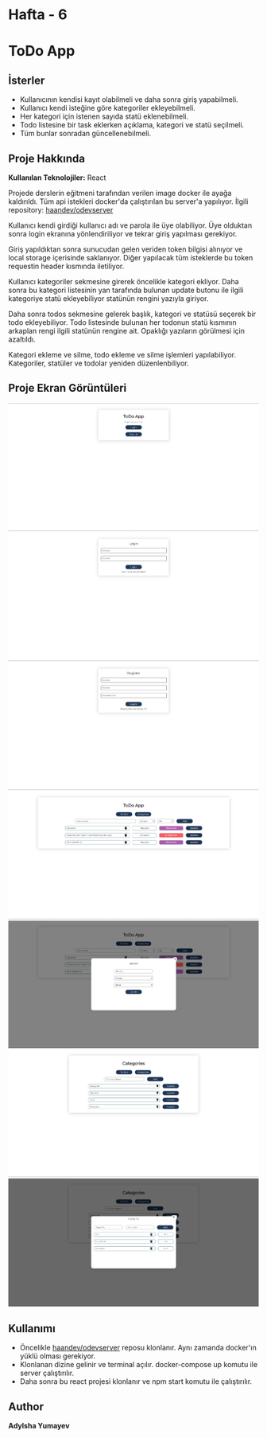 # Hafta - 6

# ToDo App


## İsterler

  - Kullanıcının kendisi kayıt olabilmeli ve daha sonra giriş yapabilmeli.
  - Kullanıcı kendi isteğine göre kategoriler ekleyebilmeli.
  - Her kategori için istenen sayıda statü eklenebilmeli.
  - Todo listesine bir task eklerken açıklama, kategori ve statü seçilmeli.
  - Tüm bunlar sonradan güncellenebilmeli.
 
## Proje Hakkında
**Kullanılan Teknolojiler:**   React

Projede derslerin eğitmeni tarafından verilen image docker ile ayağa kaldırıldı. Tüm api istekleri docker'da çalıştırılan bu server'a yapılıyor. İlgili repository: [haandev/odevserver](https://github.com/haandev/odevserver)

Kullanıcı kendi girdiği kullanıcı adı ve parola ile üye olabiliyor. Üye olduktan sonra login ekranına yönlendiriliyor ve tekrar giriş yapılması gerekiyor. 

Giriş yapıldıktan sonra sunucudan gelen veriden token bilgisi alınıyor ve local storage içerisinde saklanıyor. Diğer yapılacak tüm isteklerde bu token requestin header kısmında iletiliyor. 

Kullanıcı kategoriler sekmesine girerek öncelikle kategori ekliyor. Daha sonra bu kategori listesinin yan tarafında bulunan update butonu ile ilgili kategoriye statü ekleyebiliyor statünün rengini yazıyla giriyor.

Daha sonra todos sekmesine gelerek başlık, kategori ve statüsü seçerek bir todo ekleyebiliyor. Todo listesinde bulunan her todonun statü kısmının arkaplan rengi ilgili statünün rengine ait. Opaklığı yazıların görülmesi için azaltıldı.

Kategori ekleme ve silme, todo ekleme ve silme işlemleri yapılabiliyor. Kategoriler, statüler ve todolar yeniden düzenlenbiliyor. 

## Proje Ekran Görüntüleri
![Projeye ait ekran görüntüsü](/screenshots/home.png)
![Projeye ait ekran görüntüsü](/screenshots/login.png)
![Projeye ait ekran görüntüsü](/screenshots/register.png)
![Projeye ait ekran görüntüsü](/screenshots/todos.png)
![Projeye ait ekran görüntüsü](/screenshots/todoModal.png)
![Projeye ait ekran görüntüsü](/screenshots/categories.png)
![Projeye ait ekran görüntüsü](/screenshots/categoriesModal.png)

## Kullanımı

- Öncelikle [haandev/odevserver](https://github.com/haandev/odevserver) reposu klonlanır. Aynı zamanda docker'ın yüklü olması gerekiyor.
- Klonlanan dizine gelinir ve terminal açılır. docker-compose up komutu ile server çalıştırılır.
- Daha sonra bu react projesi klonlanır ve npm start komutu ile çalıştırılır. 

## Author

**Adylsha Yumayev**
